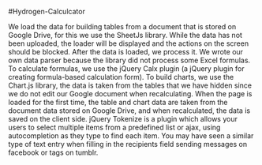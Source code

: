 #Hydrogen-Calculcator


We load the data for building tables from a document that is stored on Google Drive, for this we use the SheetJs library. While the data has not been uploaded, the loader will be displayed and the actions on the screen should be blocked.
After the data is loaded, we process it. We wrote our own data parser because the library did not process some Excel formulas. To calculate formulas, we use the jQuery Calx plugin (a jQuery plugin for creating formula-based calculation form). To build charts, we use the Chart.js library, the data is taken from the tables that we have hidden since we do not edit our Google document when recalculating. When the page is loaded for the first time, the table and chart data are taken from the document data stored on Google Drive, and when recalculated, the data is saved on the client side.
jQuery Tokenize is a plugin which allows your users to select multiple items from a predefined list or ajax, using autocompletion as they type to find each item. You may have seen a similar type of text entry when filling in the recipients field sending messages on facebook or tags on tumblr.

